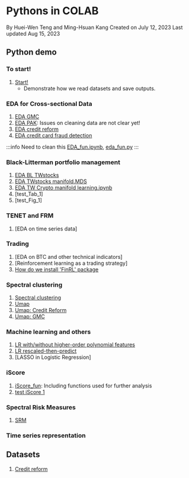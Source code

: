 # Pythons in COLAB

By Huei-Wen Teng and Ming-Hsuan Kang 
Created on July 12, 2023
Last updated Aug 15, 2023



## Python demo


### To start! 

1. [Start!](https://colab.research.google.com/drive/1sKDfpGnejyH-pbrqF9t73E24tJobLJcz#scrollTo=B2YWuYrwMOEv)
    - Demonstrate how we read datasets and save outputs. 


### EDA for Cross-sectional Data
1. [EDA GMC](https://colab.research.google.com/drive/1a6RNuvZnxdPrsGqXX9EOJuzC0D8QEuhs?usp=sharing)
2. [EDA PAK](https://colab.research.google.com/drive/1KtxjJvprXd0vG6y1N0ErbZXgPYqi8c2T?usp=drive_link): Issues on cleaning data are not clear yet!
3. [EDA credit reform](https://colab.research.google.com/drive/1cHLYEy5-Ld5DSxaABA-_6pf24vugd-nM?usp=sharing)
4. [EDA credit card fraud detection](https://colab.research.google.com/drive/19MpmcywYUPrkpEml4Uj4ChPOYuLNk5pK?usp=sharing)



:::info
Need to clean this
[EDA_fun.ipynb](https://colab.research.google.com/drive/10afznhneooRSZMfkBhEf5opUzyFGgoCg?usp=sharing), [eda_fun.py](https://drive.google.com/file/d/13oTu0K8KZMJa7hSjsSSq9_e6jEoXoRua/view?usp=sharing)
:::



### Black-Litterman portfolio management

1. [EDA BL TWstocks](https://colab.research.google.com/drive/1EMSLOb0TaaLAiDUN80G4MBWHGoK4sbpQ?usp=sharing)
2. [EDA TWstocks manifold.MDS](https://colab.research.google.com/drive/1dZbzXaJ0Lx0Tbt6MsK2mkBRzlS3ZEBs6?usp=sharing)
3. [EDA TW Crypto manifold learning.ipynb](https://colab.research.google.com/drive/1H89ZQkXxkuXtV-Bfcw7zmWnTopnfUWfz?usp=sharing)
4. [test_Tab_1]
5. [test_Fig_1]


### TENET and FRM 

1. [EDA on time series data]

### Trading 

1. [EDA on BTC and other technical indicators]
2. [Reinforcement learning as a trading strategy]
3. [How do we install 'FinRL' package](https://hackmd.io/@hwteng/BysD1oJ9h)


### Spectral clustering

1. [Spectral clustering](https://colab.research.google.com/drive/1QMuYr6NKluSouCNodlomDejHRREmESn3?usp=sharing&fbclid=IwAR0qqjV8SQe1_EUB1zacHKg0E827xU845eGrhERdC5TIZH9z2IDnjfEIFS0#scrollTo=jxLJ6l8m1_Cz)
2. [Umap](https://colab.research.google.com/drive/1_fe0yWwtrUcdSq41PHnucJP-aQUHOtT2?usp=sharing)
3. [Umap: Credit Reform](https://colab.research.google.com/drive/17vPskxb8_GGxXWwxbmWqyMqWo68Sygjb?usp=sharing&fbclid=IwAR21gcGjnSQH6XJJHCprsTdJgRHfG7xUJkB7OK4_Grwl-8YO3mt_4AwpE58)
4. [Umap: GMC](https://colab.research.google.com/drive/14pEXDydPF1Ho46d-HE1bH368ZKbVFIck)


### Machine learning and others
1. [LR with/without higher-order polynomial features](https://colab.research.google.com/drive/1OUsk0DYQcv0fTiXUSDiofeuBji8GoO6v#scrollTo=bEHYZ6bluyI6)
2. [LR rescaled-then-predict](https://colab.research.google.com/drive/1j43dd4lYrGtlbxsFu0-MGmIUq1BcQl7I#scrollTo=tADDlwiOFuSA)
3. [LASSO in Logistic Regression]


### iScore
1. [iScore_fun](https://colab.research.google.com/drive/1uQjzGyhBW7Pga3cI8xtMHD4oGUIHlRdE#scrollTo=bfg-OzhbGZXB): Including functions used for further analysis
2. [test iScore 1](https://colab.research.google.com/drive/1Iu3e0no0Mz0ytYdKm8m7Kzm2GWkReZKE?usp=sharing)


### Spectral Risk Measures

1. [SRM](https://colab.research.google.com/drive/1yo4dWLqYam0hRev65Xedb__oV7EY_Z_M?usp=sharing)

### Time series representation



## Datasets


1. [Credit reform](https://drive.google.com/drive/folders/1gS7XJ7O4JOZ5fUXA66g6Rf3jl8tGOGkE?usp=sharing)

